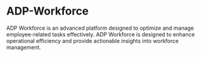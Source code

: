 # ADP-Workforce
ADP Workforce is an advanced platform designed to optimize and manage employee-related tasks effectively. ADP Workforce is designed to enhance operational efficiency and provide actionable insights into workforce management.
